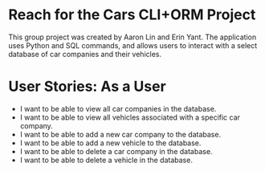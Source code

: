 # Reach for the Cars CLI+ORM Project

This group project was created by Aaron Lin and Erin Yant. The application uses Python and SQL commands, and allows users to interact with a select database of car companies and their vehicles.


# User Stories: As a User
- I want to be able to view all car companies in the database.
- I want to be able to view all vehicles associated with a specific car company.
- I want to be able to add a new car company to the database.
- I want to be able to add a new vehicle to the database.
- I want to be able to delete a car company in the database.
- I want to be able to delete a vehicle in the database.